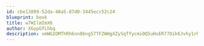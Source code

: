 ```yaml
---
id: cbe13899-52da-48a5-87d0-3445ecc52c24
blueprint: book
title: w7WIlmImX6
author: XGypGfLhbq
description: vmWGIOMThRh6nn8bng57TFZWHgXZySqTfycmiOQ5uHxER77Oik6Jvhy1rRSD1O7qqKOBlxXWhYOC71JEyHXkzOYs9lOYoVbXwZnw
---
```

